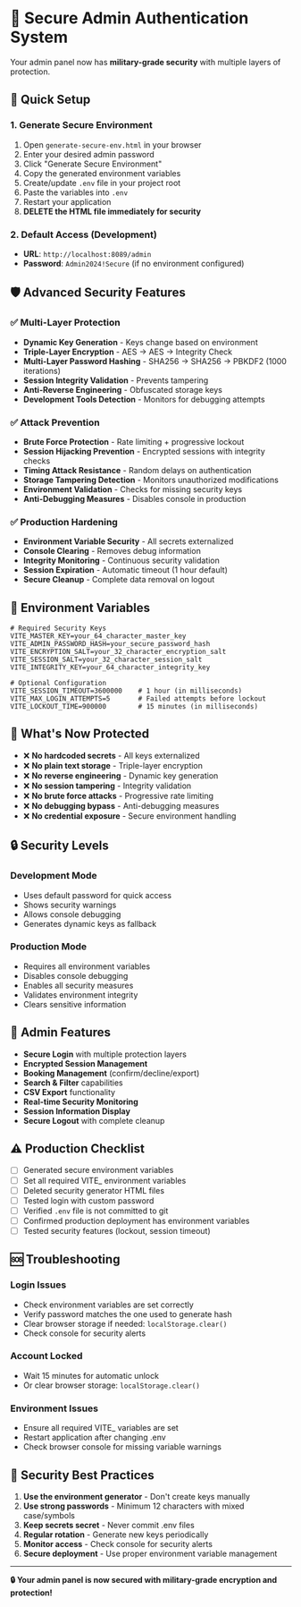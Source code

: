 # 🔐 Secure Admin Authentication System

Your admin panel now has **military-grade security** with multiple layers of protection.

## 🚀 Quick Setup

### 1. Generate Secure Environment
1. Open `generate-secure-env.html` in your browser
2. Enter your desired admin password
3. Click "Generate Secure Environment"
4. Copy the generated environment variables
5. Create/update `.env` file in your project root
6. Paste the variables into `.env`
7. Restart your application
8. **DELETE the HTML file immediately for security**

### 2. Default Access (Development)
- **URL**: `http://localhost:8089/admin`
- **Password**: `Admin2024!Secure` (if no environment configured)

## 🛡️ Advanced Security Features

### ✅ **Multi-Layer Protection**
- **Dynamic Key Generation** - Keys change based on environment
- **Triple-Layer Encryption** - AES → AES → Integrity Check
- **Multi-Layer Password Hashing** - SHA256 → SHA256 → PBKDF2 (1000 iterations)
- **Session Integrity Validation** - Prevents tampering
- **Anti-Reverse Engineering** - Obfuscated storage keys
- **Development Tools Detection** - Monitors for debugging attempts

### ✅ **Attack Prevention**
- **Brute Force Protection** - Rate limiting + progressive lockout
- **Session Hijacking Prevention** - Encrypted sessions with integrity checks
- **Timing Attack Resistance** - Random delays on authentication
- **Storage Tampering Detection** - Monitors unauthorized modifications
- **Environment Validation** - Checks for missing security keys
- **Anti-Debugging Measures** - Disables console in production

### ✅ **Production Hardening**
- **Environment Variable Security** - All secrets externalized
- **Console Clearing** - Removes debug information
- **Integrity Monitoring** - Continuous security validation
- **Session Expiration** - Automatic timeout (1 hour default)
- **Secure Cleanup** - Complete data removal on logout

## 🔧 Environment Variables

```env
# Required Security Keys
VITE_MASTER_KEY=your_64_character_master_key
VITE_ADMIN_PASSWORD_HASH=your_secure_password_hash
VITE_ENCRYPTION_SALT=your_32_character_encryption_salt
VITE_SESSION_SALT=your_32_character_session_salt
VITE_INTEGRITY_KEY=your_64_character_integrity_key

# Optional Configuration
VITE_SESSION_TIMEOUT=3600000    # 1 hour (in milliseconds)
VITE_MAX_LOGIN_ATTEMPTS=5       # Failed attempts before lockout
VITE_LOCKOUT_TIME=900000        # 15 minutes (in milliseconds)
```

## 🚫 **What's Now Protected**

- ❌ **No hardcoded secrets** - All keys externalized
- ❌ **No plain text storage** - Triple-layer encryption
- ❌ **No reverse engineering** - Dynamic key generation
- ❌ **No session tampering** - Integrity validation
- ❌ **No brute force attacks** - Progressive rate limiting
- ❌ **No debugging bypass** - Anti-debugging measures
- ❌ **No credential exposure** - Secure environment handling

## 🔒 **Security Levels**

### **Development Mode**
- Uses default password for quick access
- Shows security warnings
- Allows console debugging
- Generates dynamic keys as fallback

### **Production Mode**  
- Requires all environment variables
- Disables console debugging
- Enables all security measures
- Validates environment integrity
- Clears sensitive information

## 📱 **Admin Features**

- **Secure Login** with multiple protection layers
- **Encrypted Session Management** 
- **Booking Management** (confirm/decline/export)
- **Search & Filter** capabilities
- **CSV Export** functionality
- **Real-time Security Monitoring**
- **Session Information Display**
- **Secure Logout** with complete cleanup

## ⚠️ **Production Checklist**

- [ ] Generated secure environment variables
- [ ] Set all required VITE_ environment variables
- [ ] Deleted security generator HTML files
- [ ] Tested login with custom password
- [ ] Verified `.env` file is not committed to git
- [ ] Confirmed production deployment has environment variables
- [ ] Tested security features (lockout, session timeout)

## 🆘 **Troubleshooting**

### Login Issues
- Check environment variables are set correctly
- Verify password matches the one used to generate hash
- Clear browser storage if needed: `localStorage.clear()`
- Check console for security alerts

### Account Locked
- Wait 15 minutes for automatic unlock
- Or clear browser storage: `localStorage.clear()`

### Environment Issues
- Ensure all required VITE_ variables are set
- Restart application after changing .env
- Check browser console for missing variable warnings

## 🔐 **Security Best Practices**

1. **Use the environment generator** - Don't create keys manually
2. **Use strong passwords** - Minimum 12 characters with mixed case/symbols
3. **Keep secrets secret** - Never commit .env files
4. **Regular rotation** - Generate new keys periodically
5. **Monitor access** - Check console for security alerts
6. **Secure deployment** - Use proper environment variable management

---

**🔒 Your admin panel is now secured with military-grade encryption and protection!** 